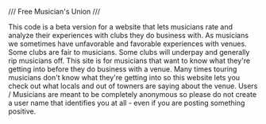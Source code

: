 /// Free Musician's Union ///

This code is a beta version for a website that lets musicians rate and analyze their experiences with clubs they do business with.  As musicians we sometimes have unfavorable and favorable experiences with venues.  Some clubs are fair to musicians. Some clubs will underpay and generally rip musicians off.  This site is for musicians that want to know what they're getting into before they do business with a venue.  Many times touring musicians don't know what they're getting into so this website lets you check out what locals and out of towners are saying about the venue.  Users / Musicians are meant to be completely anonymous so please do not create a user name that identifies you at all - even if you are posting something positive.
